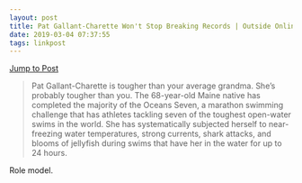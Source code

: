 ```yaml
---
layout: post
title: Pat Gallant-Charette Won't Stop Breaking Records | Outside Online
date: 2019-03-04 07:37:55
tags: linkpost
---
```

[Jump to Post](https://www.outsideonline.com/2390652/marathon-swimmer-pat-gallant-charette)

> Pat Gallant-Charette is tougher than your average grandma. She’s probably tougher than you. The 68-year-old Maine native has completed the majority of the Oceans Seven, a marathon swimming challenge that has athletes tackling seven of the toughest open-water swims in the world. She has systematically subjected herself to near-freezing water temperatures, strong currents, shark attacks, and blooms of jellyfish during swims that have her in the water for up to 24 hours.

Role model. 
